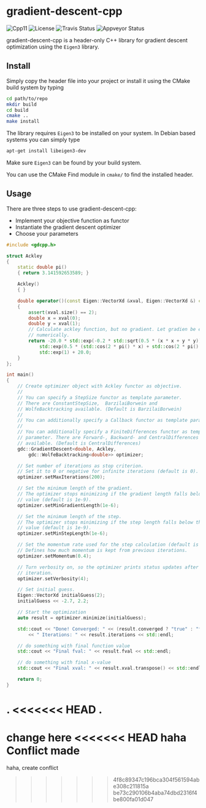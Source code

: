 # gradient-descent-cpp

![Cpp11](https://img.shields.io/badge/C%2B%2B-11-blue.svg)
![License](https://img.shields.io/packagist/l/doctrine/orm.svg)
![Travis Status](https://travis-ci.org/Rookfighter/gradient-descent-cpp.svg?branch=master)
![Appveyor Status](https://ci.appveyor.com/api/projects/status/66uh2rua4sijj4y9?svg=true)

gradient-descent-cpp is a header-only C++ library for gradient descent
optimization using the ```Eigen3``` library.

## Install

Simply copy the header file into your project or install it using
the CMake build system by typing

```bash
cd path/to/repo
mkdir build
cd build
cmake ..
make install
```

The library requires ```Eigen3``` to be installed on your system.
In Debian based systems you can simply type

```bash
apt-get install libeigen3-dev
```

Make sure ```Eigen3``` can be found by your build system.

You can use the CMake Find module in ```cmake/``` to find the installed header.

## Usage

There are three steps to use gradient-descent-cpp:

* Implement your objective function as functor
* Instantiate the gradient descent optimizer
* Choose your parameters

```cpp
#include <gdcpp.h>

struct Ackley
{
    static double pi()
    { return 3.141592653589; }

    Ackley()
    { }

    double operator()(const Eigen::VectorXd &xval, Eigen::VectorXd &) const
    {
        assert(xval.size() == 2);
        double x = xval(0);
        double y = xval(1);
        // Calculate ackley function, but no gradient. Let gradien be estimated
        // numerically.
        return -20.0 * std::exp(-0.2 * std::sqrt(0.5 * (x * x + y * y))) -
            std::exp(0.5 * (std::cos(2 * pi() * x) + std::cos(2 * pi() * y))) +
            std::exp(1) + 20.0;
    }
};

int main()
{
    // Create optimizer object with Ackley functor as objective.
    //
    // You can specify a StepSize functor as template parameter.
    // There are ConstantStepSize,  BarzilaiBorwein and
    // WolfeBacktracking available. (Default is BarzilaiBorwein)
    //
    // You can additionally specify a Callback functor as template parameter.
    //
    // You can additionally specify a FiniteDifferences functor as template
    // parameter. There are Forward-, Backward- and CentralDifferences
    // available. (Default is CentralDifferences)
    gdc::GradientDescent<double, Ackley,
        gdc::WolfeBacktracking<double>> optimizer;

    // Set number of iterations as stop criterion.
    // Set it to 0 or negative for infinite iterations (default is 0).
    optimizer.setMaxIterations(200);

    // Set the minimum length of the gradient.
    // The optimizer stops minimizing if the gradient length falls below this
    // value (default is 1e-9).
    optimizer.setMinGradientLength(1e-6);

    // Set the minimum length of the step.
    // The optimizer stops minimizing if the step length falls below this
    // value (default is 1e-9).
    optimizer.setMinStepLength(1e-6);

    // Set the momentum rate used for the step calculation (default is 0.0).
    // Defines how much momentum is kept from previous iterations.
    optimizer.setMomentum(0.4);

    // Turn verbosity on, so the optimizer prints status updates after each
    // iteration.
    optimizer.setVerbosity(4);

    // Set initial guess.
    Eigen::VectorXd initialGuess(2);
    initialGuess << -2.7, 2.2;

    // Start the optimization
    auto result = optimizer.minimize(initialGuess);

    std::cout << "Done! Converged: " << (result.converged ? "true" : "false")
        << " Iterations: " << result.iterations << std::endl;

    // do something with final function value
    std::cout << "Final fval: " << result.fval << std::endl;

    // do something with final x-value
    std::cout << "Final xval: " << result.xval.transpose() << std::endl;

    return 0;
}
```
.
<<<<<<< HEAD
.
=======
change here
<<<<<<< HEAD
haha
Conflict made
=======
haha, create conflict
>>>>>>> 4f8c89347c196bca304f561594abe308c211815a
>>>>>>> be73c290106b4aba74dbd2316f4be800fa01d047
